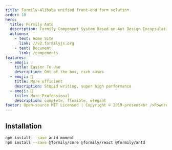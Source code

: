```yaml
---
title: Formily-Alibaba unified front-end form solution
order: 10
hero:
  title: Formily Antd
  description: Formily Component System Based on Ant Design Encapsulation
  actions:
    - text: Home Site
      link: //v2.formilyjs.org
    - text: Document
      link: /components
features:
  - emoji: 💡
    title: Easier To Use
    description: Out of the box, rich cases
  - emoji: 🚀
    title: More Efficient
    description: Stupid writing, super high performance
  - emoji: 💎
    title: More Professional
    description: complete, flexible, elegant
footer: Open-source MIT Licensed | Copyright © 2019-present<br />Powered by self
---
```


## Installation

```bash
npm install --save antd moment
npm install --save @formily/core @formily/react @formily/antd

```
